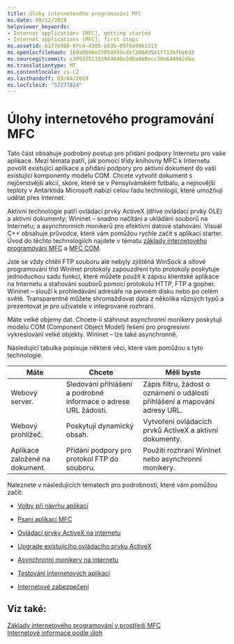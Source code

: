 ```yaml
---
title: Úlohy internetového programování MFC
ms.date: 09/12/2018
helpviewer_keywords:
- Internet applications [MFC], getting started
- Internet applications [MFC], first steps
ms.assetid: 6377e9b8-07c4-4380-b63b-05f5a9061313
ms.openlocfilehash: 1b0a8696e25054099cdbf208dd5a1f713bfbe6d3
ms.sourcegitcommit: c3093251193944840e3d0a068ecc30e6449624ba
ms.translationtype: MT
ms.contentlocale: cs-CZ
ms.lasthandoff: 03/04/2019
ms.locfileid: "57277824"
---
```

# <a name="mfc-internet-programming-tasks"></a>Úlohy internetového programování MFC

Tato část obsahuje podrobný postup pro přidání podpory Internetu pro vaše aplikace. Mezi témata patří, jak pomocí třídy knihovny MFC k Internetu povolit existující aplikace a přidání podpory pro aktivní dokument do vaší existující komponenty modelu COM. Chcete vytvořit dokument s nejčerstvější akcií, skóre, které se v Pensylvánském fotbalu, a nejnovější teploty v Antarktida Microsoft nabízí celou řadu technologií, které umožňují udělat přes Internet.

Aktivní technologie patří ovládací prvky ActiveX (dříve ovládací prvky OLE) a aktivní dokumenty; Wininet – snadno načítání a ukládání souborů na Internetu; a asynchronních monikerů pro efektivní datové stahování. Visual C++ obsahuje průvodce, které vám pomůžou rychle začít s aplikací starter. Úvod do těchto technologiích najdete v tématu [základy internetového programování MFC](../mfc/mfc-internet-programming-basics.md) a [MFC COM](../mfc/mfc-com.md).

Jste se vždy chtěli FTP souboru ale nebyly zjištěná WinSock a síťové programování tříd WinInet protokoly zapouzdření tyto protokoly poskytuje jednoduchou sadu funkcí, které můžete použít k zápisu klientské aplikace na Internetu a stahování souborů pomocí protokolu HTTP, FTP a gopher. Wininet – slouží k prohledávání adresáře na pevném disku nebo po celém světě. Transparentně můžete shromažďovat data z několika různých typů a prezentovat je pro uživatele v integrované rozhraní.

Máte velké objemy dat. Chcete-li stáhnout asynchronní monikery poskytují modelu COM (Component Object Model) řešení pro progresivní vykreslování velké objekty. Wininet – lze také asynchronně.

Následující tabulka popisuje některé věci, které vám pomůžou s tyto technologie.

|Máte|Chcete|Měli byste|
|--------------|-----------------|----------------|
|Webový server.|Sledování přihlášení a podrobné informace o adrese URL žádosti.|Zápis filtru, žádost o oznámení o události přihlášení a mapování adresy URL.|
|Webový prohlížeč.|Poskytují dynamický obsah.|Vytvoření ovládacích prvků ActiveX a aktivní dokumenty.|
|Aplikace založené na dokument.|Přidání podpory pro protokol FTP do souboru.|Použití rozhraní WinInet nebo asynchronní monikery.|

Naleznete v následujících tématech pro podrobnosti, které vám pomůžou začít:

- [Volby při návrhu aplikací](../mfc/application-design-choices.md)

- [Psaní aplikací MFC](../mfc/writing-mfc-applications.md)

- [Ovládací prvky ActiveX na internetu](../mfc/activex-controls-on-the-internet.md)

- [Upgrade existujícího ovládacího prvku ActiveX](../mfc/upgrading-an-existing-activex-control.md)

- [Asynchronní monikery na internetu](../mfc/asynchronous-monikers-on-the-internet.md)

- [Testování internetových aplikací](../mfc/testing-internet-applications.md)

- [Internetové zabezpečení](../mfc/internet-security-cpp.md)

## <a name="see-also"></a>Viz také:

[Základy internetového programování v prostředí MFC](../mfc/mfc-internet-programming-basics.md)<br/>
[Internetové informace podle úloh](../mfc/internet-information-by-task.md)

